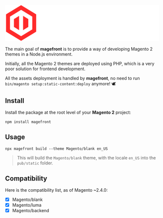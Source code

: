 ![Magefront](images/magefront-logo-title.svg)

The main goal of **magefront** is to provide a way of developing Magento 2 themes in a Node.js environment.

Initially, all the Magento 2 themes are deployed using PHP, which is a very poor solution for frontend development.

All the assets deployment is handled by **magefront**, no need to run `bin/magento setup:static-content:deploy` anymore! 🕊

## Install

Install the package at the root level of your **Magento 2** project:

    npm install magefront

## Usage

    npx magefront build --theme Magento/blank en_US

> This will build the `Magento/blank` theme, with the locale `en_US` into the `pub/static` folder.


## Compatibility

Here is the compatibility list, as of Magento ~2.4.0:

- [x] Magento/blank
- [x] Magento/luma
- [x] Magento/backend
